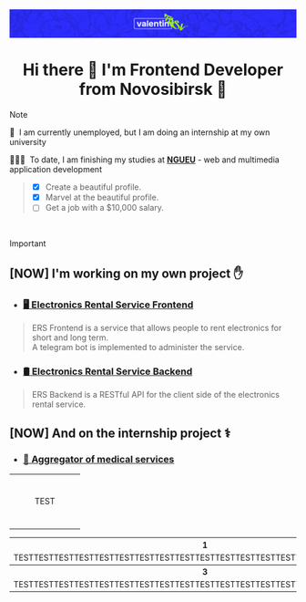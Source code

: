 <img src="./images/logo.png" alt="vlnt-trsv" align="center"/>

<h1 align="center">Hi there 👋 I'm Frontend Developer from Novosibirsk 🌇</h1>

> [!NOTE]
> 💼 &nbsp;I am currently unemployed, but I am doing an internship at my own university <br>
>
> 👨🏻‍🎓 &nbsp;To date, I am finishing my studies at **[NGUEU](https://nsuem.ru/index.php)** - web and multimedia application development
> > - [x] Create a beautiful profile.
> > - [x] Marvel at the beautiful profile.
> > - [ ] Get a job with a $10,000 salary.

<br>

> [!IMPORTANT]
> <h2 align="left">[NOW] I'm working on my own project ✋</h2>
>
> - ### [🖥️ Electronics Rental Service Frontend ](https://github.com/vlnt-trsv/electronics-rental-service)
> > ERS Frontend is a service that allows people to rent electronics for short and long term. <br>
> > A telegram bot is implemented to administer the service. 
> - ### [🛢️ Electronics Rental Service Backend](https://github.com/vlnt-trsv/electronics-rental-service-backend)
> > ERS Backend is a RESTful API for the client side of the electronics rental service. <br>
> <h2 align="left">[NOW] And on the internship project ⚕️</h2>
> 
> - ### [🏥 Aggregator of medical services](https://github.com/sg12/plasticFront)


<table width='100%'>
  <tr>
    <td align="center" width="110" height="90">
        TEST
    </td>
  </tr> 
</table>

<table>
  <tr>
    <th>1</th>
    <th>2</th>
  </tr>
  <tr>
    <td>
      TESTTESTTESTTESTTESTTESTTESTTESTTESTTESTTESTTESTTESTTESTTESTTESTTESTTESTTEST
    </td>
    <td>
      TESTTESTTESTTESTTESTTESTTESTTESTTESTTESTTESTTESTTESTTESTTESTTESTTESTTESTTEST
    </td>
  </tr>
  <tr>
    <th>3</th>
    <th>4</th>
  </tr>
  <tr>
    <td>
      TESTTESTTESTTESTTESTTESTTESTTESTTESTTESTTESTTESTTESTTESTTESTTESTTESTTESTTEST
    </td>
     <td>
      TESTTESTTESTTESTTESTTESTTESTTESTTESTTESTTESTTESTTESTTESTTESTTESTTESTTESTTEST
    </td>
  </tr>
</table>

<br>
